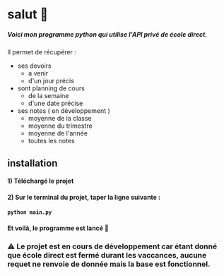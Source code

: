 # salut 👋

##### Voici mon programme python qui utilise l'API privé de école direct.

Il permet de récupérer :
 - ses devoirs
    - a venir
    - d'un jour précis
 - sont planning de cours
    - de la semaine
    - d'une date précise
 - ses notes ( en développement )
    - moyenne de la classe 
    - moyenne du trimestre   
    - moyenne de l'année   
    - toutes les notes    

## installation 

#### 1) Téléchargé le projet

#### 2) Sur le terminal du projet, taper la ligne suivante :
#### `python main.py`

#### Et voilà, le programme est lancé 🎉

### ⚠ Le projet est en cours de développement car étant donné que école direct est fermé durant les vaccances, aucune requet ne renvoie de donnée mais la base est fonctionnel.

